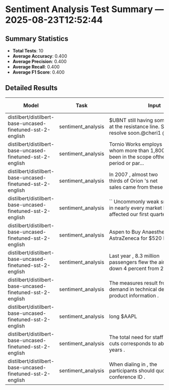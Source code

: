# Sentiment Analysis Test Summary — 2025-08-23T12:52:44
## Summary Statistics
- **Total Tests**: 10
- **Average Accuracy**: 0.400
- **Average Precision**: 0.400
- **Average Recall**: 0.400
- **Average F1 Score**: 0.400

## Detailed Results
| Model | Task | Input | Expected | Output | Accuracy | Precision | Recall | F1 Score |
|---|---|---|---|---|---|---|---|---|
| distilbert/distilbert-base-uncased-finetuned-sst-2-english | sentiment_analysis | $UBNT&nbsp;still&nbsp;having&nbsp;some&nbsp;trouble​at&nbsp;the&nbsp;resistance&nbsp;line.&nbsp;Should​resolve&nbsp;soon.@cheri1&nbsp;@strattonite&nbsp;h… | neutral | negative | 0.000 | 0.000 | 0.000 | 0.000 |
| distilbert/distilbert-base-uncased-finetuned-sst-2-english | sentiment_analysis | Tornio&nbsp;Works&nbsp;employs&nbsp;2,300&nbsp;of​whom&nbsp;more&nbsp;than&nbsp;1,800&nbsp;have​been&nbsp;in&nbsp;the&nbsp;scope&nbsp;of​the&nbsp;fixed-period&nbsp;or&nbsp;par… | negative | negative | 1.000 | 1.000 | 1.000 | 1.000 |
| distilbert/distilbert-base-uncased-finetuned-sst-2-english | sentiment_analysis | In&nbsp;2007&nbsp;,&nbsp;almost&nbsp;two​thirds&nbsp;of&nbsp;Orion&nbsp;'s&nbsp;net​sales&nbsp;came&nbsp;from&nbsp;these&nbsp;drugs​. | neutral | negative | 0.000 | 0.000 | 0.000 | 0.000 |
| distilbert/distilbert-base-uncased-finetuned-sst-2-english | sentiment_analysis | ``&nbsp;Uncommonly&nbsp;weak&nbsp;snow&nbsp;conditions​in&nbsp;nearly&nbsp;every&nbsp;market&nbsp;have​affected&nbsp;our&nbsp;first&nbsp;quarter&nbsp;result​,&nbsp;'… | neutral | negative | 0.000 | 0.000 | 0.000 | 0.000 |
| distilbert/distilbert-base-uncased-finetuned-sst-2-english | sentiment_analysis | Aspen&nbsp;to&nbsp;Buy&nbsp;Anaesthetics&nbsp;From​AstraZeneca&nbsp;for&nbsp;$520&nbsp;Million | positive | negative | 0.000 | 0.000 | 0.000 | 0.000 |
| distilbert/distilbert-base-uncased-finetuned-sst-2-english | sentiment_analysis | Last&nbsp;year&nbsp;,&nbsp;8.3&nbsp;million​passengers&nbsp;flew&nbsp;the&nbsp;airline&nbsp;,​down&nbsp;4&nbsp;percent&nbsp;from&nbsp;2007​. | negative | negative | 1.000 | 1.000 | 1.000 | 1.000 |
| distilbert/distilbert-base-uncased-finetuned-sst-2-english | sentiment_analysis | The&nbsp;measures&nbsp;result&nbsp;from&nbsp;decreased​demand&nbsp;in&nbsp;technical&nbsp;design&nbsp;and​product&nbsp;information&nbsp;. | negative | negative | 1.000 | 1.000 | 1.000 | 1.000 |
| distilbert/distilbert-base-uncased-finetuned-sst-2-english | sentiment_analysis | long&nbsp;$AAPL | positive | negative | 0.000 | 0.000 | 0.000 | 0.000 |
| distilbert/distilbert-base-uncased-finetuned-sst-2-english | sentiment_analysis | The&nbsp;total&nbsp;need&nbsp;for&nbsp;staff​cuts&nbsp;corresponds&nbsp;to&nbsp;about&nbsp;300​man-years&nbsp;. | negative | negative | 1.000 | 1.000 | 1.000 | 1.000 |
| distilbert/distilbert-base-uncased-finetuned-sst-2-english | sentiment_analysis | When&nbsp;dialing&nbsp;in&nbsp;,&nbsp;the​participants&nbsp;should&nbsp;quote&nbsp;877417&nbsp;as​conference&nbsp;ID&nbsp;. | neutral | negative | 0.000 | 0.000 | 0.000 | 0.000 |
